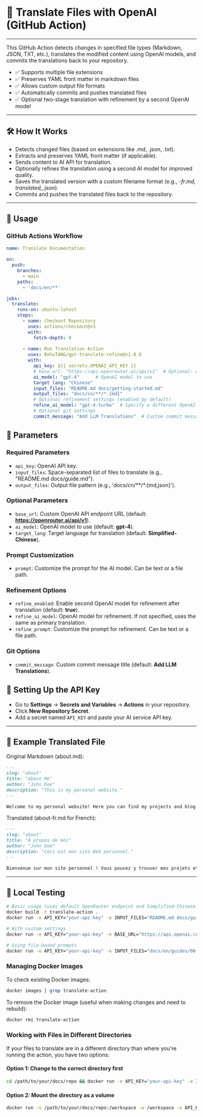 # 🚀  Translate Files with OpenAI (GitHub Action)
---
This GitHub Action detects changes in specified file types (Markdown, JSON, TXT, etc.), translates the modified content using OpenAI models, and commits the translations back to your repository.

- ✅ Supports multiple file extensions
- ✅ Preserves YAML front matter in markdown files
- ✅ Allows custom output file formats
- ✅ Automatically commits and pushes translated files
- ✅ Optional two-stage translation with refinement by a second OpenAI model

---
## 🛠 How It Works
- Detects changed files (based on extensions like .md, .json, .txt).
- Extracts and preserves YAML front matter (if applicable).
- Sends content to AI API for translation.
- Optionally refines the translation using a second AI model for improved quality.
- Saves the translated version with a custom filename format (e.g., *-fr.md, translated_*.json).
- Commits and pushes the translated files back to the repository.

---
## 🚀 Usage

### GitHub Actions Workflow

```yaml
name: Translate Documentation

on:
  push:
    branches:
      - main
    paths:
      - 'docs/en/**'

jobs:
  translate:
    runs-on: ubuntu-latest
    steps:
      - name: Checkout Repository
        uses: actions/checkout@v3
        with:
          fetch-depth: 0
          
      - name: Run Translation Action
        uses: BohuTANG/gpt-translate-refine@v1.0.0
        with:
          api_key: ${{ secrets.OPENAI_API_KEY }}
          # base_url: "https://api.openrouter.ai/api/v1"  # Optional: custom OpenAI-compatible API endpoint
          ai_model: "gpt-4"      # OpenAI model to use
          target_lang: "Chinese"
          input_files: "README.md docs/getting-started.md"
          output_files: "docs/cn/**/*.{md}"
          # Optional refinement settings (enabled by default)
          refine_ai_model: "gpt-4-turbo"  # Specify a different OpenAI model for refinement
          # Optional git settings
          commit_message: "Add LLM Translations"  # Custom commit message title
```
## 🔧 Parameters

### Required Parameters
- `api_key`: OpenAI API key.
- `input_files`: Space-separated list of files to translate (e.g., "README.md docs/guide.md").
- `output_files`: Output file pattern (e.g., 'docs/cn/**/*.{md,json}').

### Optional Parameters
- `base_url`: Custom OpenAI API endpoint URL (default: **https://openrouter.ai/api/v1**).
- `ai_model`: OpenAI model to use (default: **gpt-4**).
- `target_lang`: Target language for translation (default: **Simplified-Chinese**).

### Prompt Customization
- `prompt`: Customize the prompt for the AI model. Can be text or a file path.

### Refinement Options
- `refine_enabled`: Enable second OpenAI model for refinement after translation (default: **true**).
- `refine_ai_model`: OpenAI model for refinement. If not specified, uses the same as primary translation.
- `refine_prompt`: Customize the prompt for refinement. Can be text or a file path.

### Git Options
- `commit_message`: Custom commit message title (default: **Add LLM Translations**).

## 🔑 Setting Up the API Key
- Go to **Settings** → **Secrets and Variables** → **Actions** in your repository.
- Click **New Repository Secret**.
- Add a secret named `API_KEY` and paste your AI service API key.

---
## 📌 Example Translated File
Original Markdown (about.md):

```md
---
slug: "about"
title: "About Me"
author: "John Doe"
description: "This is my personal website."
---

Welcome to my personal website! Here you can find my projects and blog posts.
```
Translated (about-fr.md for French):

```md
---
slug: "about"
title: "À propos de moi"
author: "John Doe"
description: "Ceci est mon site Web personnel."
---

Bienvenue sur mon site personnel ! Vous pouvez y trouver mes projets et articles de blog.
```
---
## 🧪 Local Testing

```bash
# Basic usage (uses default OpenRouter endpoint and Simplified-Chinese as target language)
docker build -t translate-action .
docker run -e API_KEY="your-api-key" -e INPUT_FILES="README.md docs/guide.md" -e OUTPUT_FILES="docs/cn/**/*.{md}" translate-action

# With custom settings
docker run -e API_KEY="your-api-key" -e BASE_URL="https://api.openai.com/v1" -e TARGET_LANG="French" -e INPUT_FILES="README.md" -e OUTPUT_FILES="docs/fr/README.md" -e REFINE_ENABLED="true" -e REFINE_AI_MODEL="gpt-4-turbo" translate-action

# Using file-based prompts
docker run -e API_KEY="your-api-key" -e INPUT_FILES="docs/en/guides/00-products/02-dc/05-support.md" -e OUTPUT_FILES="docs/cn/**/*.{md,json}" -e AI_MODEL="gpt-4" -e PROMPT=".github/workflows/prompt.txt" -e REFINE_AI_MODEL="gpt-4-turbo" -e REFINE_PROMPT=".github/workflows/prompt_refine.txt" translate-action
```

### Managing Docker Images

To check existing Docker images:
```bash
docker images | grep translate-action
```

To remove the Docker image (useful when making changes and need to rebuild):
```bash
docker rmi translate-action
```

### Working with Files in Different Directories

If your files to translate are in a different directory than where you're running the action, you have two options:

#### Option 1: Change to the correct directory first
```bash
cd /path/to/your/docs/repo && docker run -e API_KEY="your-api-key" -e INPUT_FILES="docs/en/file.md" -e OUTPUT_FILES="docs/cn/**/*.md" translate-action
```

#### Option 2: Mount the directory as a volume
```bash
docker run -v /path/to/your/docs/repo:/workspace -w /workspace -e API_KEY="your-api-key" -e INPUT_FILES="docs/en/file.md" -e OUTPUT_FILES="docs/cn/**/*.md" translate-action
```
